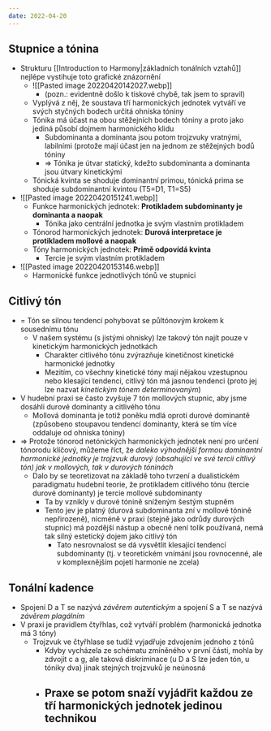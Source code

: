 ```yaml
---
date: 2022-04-20
---
```

## Stupnice a tónina
- Strukturu [[Introduction to Harmony|základních tonálních vztahů]] nejlépe vystihuje toto grafické znázornění
	- ![[Pasted image 20220420142027.webp]]
		- (pozn.: evidentně došlo k tiskové chybě, tak jsem to spravil)
	- Vyplývá z něj, že soustava tří harmonických jednotek vytváří ve svých styčných bodech určitá ohniska tóniny
	-  Tónika má účast na obou stěžejních bodech tóniny a proto jako jediná působí dojmem harmonického klidu
		- Subdominanta a dominanta jsou potom trojzvuky vratnými, labilními (protože mají účast jen na jednom ze stěžejných bodů tóniny
		- => Tónika je útvar statický, kdežto subdominanta a dominanta jsou útvary kinetickými
	- Tónická kvinta se shoduje dominantní primou, tónická prima se shoduje subdominantní kvintou (T5=D1, T1=S5)
- ![[Pasted image 20220420151241.webp]]
	- Funkce harmonických jednotek: **Protikladem subdominanty je dominanta a naopak**
		- Tónika jako centrální jednotka je svým vlastním protikladem
	- Tónorod harmonických jednotek: **Durová interpretace je protikladem mollové a naopak**
	- Tóny harmonických jednotek: **Primě odpovídá kvinta**
		- Tercie je svým vlastním protikladem
- ![[Pasted image 20220420153146.webp]]
	- Harmonické funkce jednotlivých tónů ve stupnici

## Citlivý tón
- = Tón se silnou tendencí pohybovat se půltónovým krokem k sousednímu tónu
	- V našem systému (s jistými ohnisky) lze takový tón najít pouze v kinetickým harmonických jednotkách
		- Charakter citlivého tónu zvýrazňuje kinetičnost kinetické harmonické jednotky
		- Mezitím, co všechny kinetické tóny mají nějakou vzestupnou nebo klesající tendenci, citlivý tón má jasnou tendenci (proto jej lze nazvat *kinetickým tónem determinovaným*)
- V hudební praxi se často zvyšuje 7 tón mollových stupnic, aby jsme dosáhli durové dominanty a citlivého tónu
	- Mollová dominanta je totiž poněku mdlá oproti durové dominantě (způsobeno stoupavou tendencí dominanty, která se tím více oddaluje od ohniska tóniny)
- => Protože tónorod netónických harmonických jednotek není pro určení tónorodu klíčový, můžeme říct, že *daleko výhodnější formou dominantní harmonické jednotky je trojzvuk durový (obsahující ve své tercii citlivý tón) jak v mollových, tak v durových tóninách*
	- Dalo by se teoretizovat na základě toho tvrzení a dualistickém paradigmatu hudební teorie, že protikladem citlivého tónu (tercie durové dominanty) je tercie mollové subdominanty
		- Ta by vznikly v durové tónině sníženým šestým stupněm
		- Tento jev je platný (durová subdominanta zní v mollové tónině nepřirozeně), nicméně v praxi (stejně jako odrůdy durových stupnic) má pozdější nástup a obecně není tolik používaná, nemá tak silný estetický dojem jako citlivý tón
			- Tato nesrovnalost se dá vysvětlit klesající tendencí subdominanty (tj. v teoretickém vnímání jsou rovnocenné, ale v komplexnějším pojetí harmonie ne zcela)

## Tonální kadence
- Spojení D a T se nazývá *závěrem autentickým* a spojení S a T se nazývá *závěrem plagálním*
- V praxi je pravidlem čtyřhlas, což vytváří problém (harmonická jednotka má 3 tóny)
	- Trojzvuk ve čtyřhlase se tudíž vyjadřuje zdvojením jednoho z tónů
		- Kdyby vycházela ze schématu zmíněného v první části, mohla by zdvojit c a g, ale taková diskriminace (u D a S lze jeden tón, u tóniky dva) jinak stejných trojzvuků je neúnosná
		- Praxe se potom snaží vyjádřit každou ze tří harmonických jednotek jedinou technikou
			- 